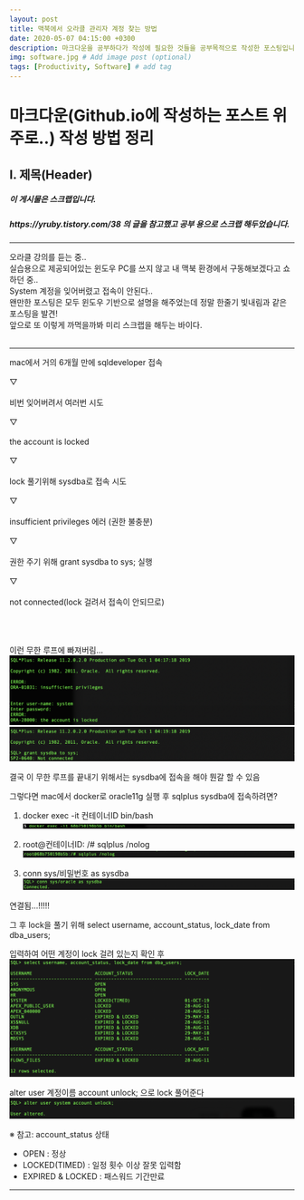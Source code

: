 ```yaml
---
layout: post
title: 맥북에서 오라클 관리자 계정 찾는 방법
date: 2020-05-07 04:15:00 +0300
description: 마크다운을 공부하다가 작성에 필요한 것들을 공부목적으로 작성한 포스팅입니다. # Add post description (optional)
img: software.jpg # Add image post (optional)
tags: [Productivity, Software] # add tag
---
```


# 마크다운(Github.io에 작성하는 포스트 위주로..) 작성 방법 정리


## I. 제목(Header)


<h5>이 게시물은 스크랩입니다.
<h5>https://yruby.tistory.com/38 의 글을 참고했고 공부 용으로 스크랩 해두었습니다.</h5>
<hr>

오라클 강의를 듣는 중.. <br>
실습용으로 제공되어있는 윈도우 PC를 쓰지 않고 내 맥북 환경에서 구동해보겠다고 쇼하던 중..<br>
System 계정을 잊어버렸고 접속이 안된다..<br>
왠만한 포스팅은 모두 윈도우 기반으로 설명을 해주었는데 정말 한줄기 빛내림과 같은 포스팅을 발견!<br>
앞으로 또 이렇게 까먹을까봐 미리 스크랩을 해두는 바이다.<br>
<br>
<hr>
mac에서 거의 6개월 만에 sqldeveloper 접속<br>
<br>
▽<br>
<br>
비번 잊어버려서 여러번 시도<br>
<br>
▽<br>
<br>
the account is locked<br>
<br>
▽<br>
<br>
lock 풀기위해 sysdba로 접속 시도<br>
<br>
▽<br>
<br>
insufficient privileges 에러 (권한 불충분)<br>
<br>
▽<br>
<br>
권한 주기 위해 grant sysdba to sys; 실행<br>
<br>
▽<br>
<br>
not connected(lock 걸려서 접속이 안되므로)<br>
<br><br><br>


이런 무한 루프에 빠져버림...<br>
![ex_scs_1](../assets/img/Post_200507/Post_200507_1.png)<br>
![ex_scs_2](../assets/img/Post_200507/Post_200507_2.png)<br>

결국 이 무한 루프를 끝내기 위해서는 sysdba에 접속을 해야 뭔갈 할 수 있음<br>

그렇다면 mac에서 docker로 oracle11g 실행 후 sqlplus sysdba에 접속하려면?<br>

1. docker exec -it 컨테이너ID bin/bash<br>
![ex_scs_3](../assets/img/Post_200507/Post_200507_3.png)<br>

2. root@컨테이너ID: /# sqlplus /nolog<br>
![ex_scs_4](../assets/img/Post_200507/Post_200507_4.png)<br>
3. conn sys/비밀번호 as sysdba<br>
![ex_scs_5](../assets/img/Post_200507/Post_200507_5.png)<br>

연결됨...!!!!!<br>



그 후 lock을 풀기 위해 select username, account_status, lock_date from dba_users;<br>

입력하여 어떤 계정이 lock 걸려 있는지 확인 후<br>
![ex_scs_6](../assets/img/Post_200507/Post_200507_6.png)<br>

alter user 계정이름 account unlock; 으로 lock 풀어준다<br>
![ex_scs_7](../assets/img/Post_200507/Post_200507_7.png)<br>

※ 참고: account_status 상태<br>

 - OPEN : 정상<br>
 - LOCKED(TIMED) : 일정 횟수 이상 잘못 입력함<br>
 - EXPIRED & LOCKED : 패스워드 기간만료<br>

 <hr>
